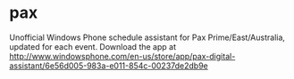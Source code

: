 pax
===

Unofficial Windows Phone schedule assistant for Pax Prime/East/Australia, updated for each event. 
Download the app at http://www.windowsphone.com/en-us/store/app/pax-digital-assistant/6e56d005-983a-e011-854c-00237de2db9e
